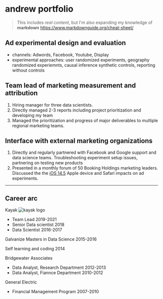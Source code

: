 # andrew portfolio
>This includes *real content*, but I'm also expanding my knowledge of **markdown**
>https://www.markdownguide.org/cheat-sheet/

## Ad experimental design and evaluation
- channels: Adwords, Facebook, Youtube, Display
- experimental approaches: user randomized experiments, geography randomized experiemnts, causal inference synthetic controls, reporting without controls

## Team lead of marketing measurement and attribution
1. Hiring manager for three data scientists.
2. Directly managed 2-3 reports including project prioritization and developing my team
3. Managed the prioritization and progress of major deliverables to multiple regional marketing teams.

## Interface with external marketing organizations
1. Directly and regularly partnered with Facebook and Google support and data science teams. Troubleshooting experiment setup issues, partnering on testing new products
2. Presented in a monthly forum of 50 Booking Holdings marketing leaders. Discussed the the [iOS 14.5](https://www.theverge.com/22403523/ios-14-5-tracking-consent-app-transparency-how-to) Apple device and Safari impacts on ad experiments. 

---
Career arc
---

Kayak
![kayak logo](https://github.com/taguscove/andrew_portfolio/blob/main/images/kayak_logo.png)

- Team Lead 2019-2021
- Senior Data scientist 2018
- Data Scientist 2016-2017

Galvanize Masters in Data Science 2015-2016

Self learning and coding 2014

Bridgewater Associates
- Data Analyst, Research Department 2012-2013
- Data Analyst, Fiannce Department 2010-2012

General Electric
- Financial Management Program 2007-2010


